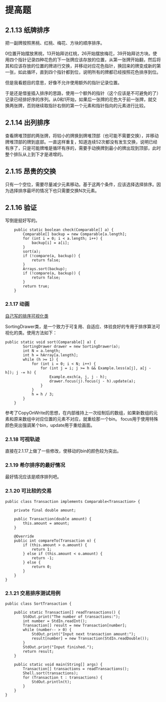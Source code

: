 # 提高题

## 2.1.13 纸牌排序

把一副牌按照黑桃、红桃、梅花、方块的顺序排序。

0位置开始摆放黑桃，13开始拜访红桃，26开始摆放梅花，39开始拜访方块。使用四个指针记录四种花色的下一张牌应该存放的位置，从第一张牌开始翻，然后将其和应该存放的位置的牌进行交换，并移动对应花色指针，换回来的牌变成新的第一张，如此循环，直到四个指针都到位，说明所有的牌都已经按照花色排序到位。

但是我看题目的意思，好像不允许使用额外的指针记录位置。

于是还是借鉴插入排序的思路，使用一个额外的指针（这个应该是不可避免的了）记录已经排好序的序列。从0和1开始，如果后一张牌的花色大于前一张牌，就交换两张牌，否则继续取指针右侧的第一个元素和指针指向的元素进行比较。

## 2.1.14 出列排序

查看牌堆顶部的两张牌，将较小的牌换到牌堆顶部（也可能不需要交换），并移动牌堆顶部的牌到底部。一直这样重复，知道连续52次都没有发生交换，说明已经有序了，只是可能牌堆是循环有序的，需要手动换牌到最小的牌出现到顶部，此时整个排队从上到下才是递增的。

## 2.1.15 昂贵的交换

只有一个空位，需要尽量减少元素移动。基于这两个条件，应该选择选择排序。因为选择排序最坏的情况下也只需要交换N次元素。

## 2.1.16 验证

写倒是挺好写的。

```java_holder_method_tree
    public static boolean check(Comparable[] a) {
        Comparable[] backup = new Comparable[a.length];
        for (int i = 0; i < a.length; i++) {
            backup[i] = a[i];
        }
        sort(a);
        if (!compare(a, backup)) {
            return false;
        }
        Arrays.sort(backup);
        if (!compare(a, backup)) {
            return false;
        }
        return true;
    }
```

### 2.1.17 动画

[自己写的排序可视化类](https://github.com/Dokyme/algorithms_4th_exercises/blob/master/src/main/java/com/dokyme/alg4/sorting/basic/SortingDrawer.java)

SortingDrawer类，是一个致力于可复用、自适应、体验良好的专用于排序算法可视化的类。使用方法如下：

```java_holder_method_tree
public static void sort(Comparable[] a) {
        SortingDrawer drawer = new SortingDrawer(a);
        int N = a.length;
        int h = hArray[a.length];
        while (h >= 1) {
            for (int i = 0; i < N; i++) {
                for (int j = i; j >= h && Example.less(a[j], a[j - h]); j -= h) {
                    Example.exch(a, j, j - h);
                    drawer.focus(j).focus(j - h).update(a);
                }
            }
            h = h / 3;
        }
    }
```

参考了CopyOnWrite的思想，在内部维持上一次绘制后的数组，如果新数组的元素和原来数组中对应位置的元素不对应，就重绘那一个bin。
focus用于使用特殊颜色突出强调某个bin，update用于重绘画面。

### 2.1.18 可视轨迹

直接在2.1.17上做了一些修改，使移动的bin的颜色较为突出。

### 2.1.19 希尔排序的最好情况

最好情况应该是顺序排列吧。

### 2.1.20 可比较的交易

```java_holder_method_tree
public class Transaction implements Comparable<Transaction> {

    private final double amount;

    public Transaction(double amount) {
        this.amount = amount;
    }

    @Override
    public int compareTo(Transaction o) {
        if (this.amount > o.amount) {
            return 1;
        } else if (this.amount < o.amount) {
            return -1;
        } else {
            return 0;
        }
    }
}

```

### 2.1.21 交易排序测试用例

```java_holder_method_tree
public class SortTransaction {

    public static Transaction[] readTransactions() {
        StdOut.print("The number of transactions:");
        int number = StdIn.readInt();
        Transaction[] result = new Transaction[number];
        while (number-- > 0) {
            StdOut.print("Input next transaction amount:");
            result[number] = new Transaction(StdIn.readDouble());
        }
        StdOut.print("Input finished.");
        return result;
    }

    public static void main(String[] args) {
        Transaction[] transactions = readTransactions();
        Shell.sort(transactions);
        for (Transaction t : transactions) {
            StdOut.println(t);
        }
    }
}
```

